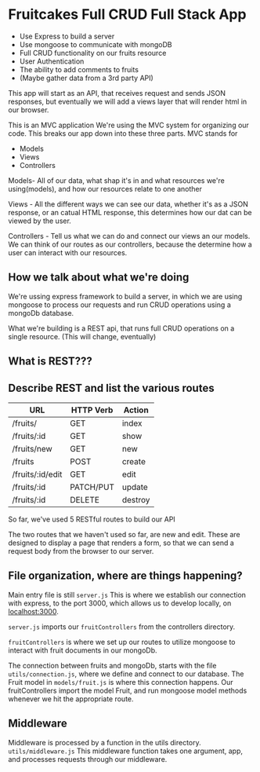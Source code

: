 # Fruitcakes Full CRUD Full Stack App

- Use Express to build a server
- Use mongoose to communicate with mongoDB
- Full CRUD functionality on our fruits resource
- User Authentication
- The ability to add comments to fruits
- (Maybe gather data from a 3rd party API)

This app will start as an API, that receives request and sends JSON responses, but eventually we will add a views layer that will render html in our browser.

This is an MVC application
We're using the MVC system for organizing our code.
This breaks our app down into these three parts.
MVC stands for
- Models
- Views
- Controllers

Models- All of our data, what shap it's in and what resources we're using(models), and how our resources relate to one another

Views - All the different ways we can see our data, whether it's as a JSON response, or an catual HTML response, this determines how our dat can be viewed by the user.

Controllers - Tell us what we can do and connect our views an our models. We can think of our routes as our controllers, because the determine how a user can interact with our resources.

## How we talk about what we're doing

We're ussing express framework to build a server, in which we are using mongoose to process our requests and run CRUD operations using a mongoDb database.

What we're building is a REST api, that runs full CRUD operations on a single resource. (This will change, eventually)

## What is REST???

## Describe REST and list the various routes

| **URL**           | **HTTP Verb**|**Action**|
|-------------------|--------------|----------|
| /fruits/          | GET          | index    
| /fruits/:id       | GET          | show     
| /fruits/new       | GET          | new      
| /fruits           | POST         | create   
| /fruits/:id/edit  | GET          | edit     
| /fruits/:id       | PATCH/PUT    | update   
| /fruits/:id       | DELETE       | destroy  

So far, we've used 5 RESTful routes to build our API

The two routes that we haven't used so far, are new and edit.
These are designed to display a page that renders a form, so that we can send a request body from the browser to our server.


## File organization, where are things happening?

Main entry file is still `server.js`
This is where we establish our connection with express, to the port 3000, which allows us to develop locally, on [localhost:3000](http://localhost:3000/).

`server.js` imports our `fruitControllers` from the controllers directory. 

`fruitControllers` is where we set up our routes to utilize mongoose to interact with fruit documents in our mongoDb.

The connection between fruits and mongoDb, starts with the file `utils/connection.js`, where we define and connect to our database. The Fruit model in `models/fruit.js` is where this connection happens. Our fruitControllers import the model Fruit, and run mongoose model methods whenever we hit the appropriate route.

## Middleware

Middleware is processed by a function in the utils directory. `utils/middleware.js` 
This middleware function takes one argument, app, and processes requests through our middleware.